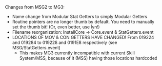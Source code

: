 Changes from MSG2 to MG3:

- Name change from Modular Stat Getters to simply Modular Getters
- Routine pointers are no longer thumb by default. You need to manually set the thumb bit! (Or, even better, use lyn!)
- Filename reorganization: InstallCore -> Core.event & StatGetters.event
- LOCATIONS OF MOV & CON GETTERS HAVE CHANGED! From 019224 and 019284 to 019228 and 0191E8 respectively (see MSG/StatGetters.event)
  - This makes MG3 currently incompatible with current Skill System/MSS, because of it (MSS) having those locations hardcoded

